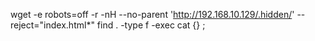 wget -e robots=off -r -nH --no-parent 'http://192.168.10.129/.hidden/' --reject="index.html*"
find . -type f -exec cat {} \;